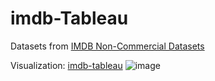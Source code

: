 # imdb-Tableau
Datasets from [IMDB Non-Commercial Datasets](https://developer.imdb.com/non-commercial-datasets/)

Visualization: [imdb-tableau](https://public.tableau.com/app/profile/hieu.dang5562/viz/imdb-tableau/Dashboard1_1)
![image](https://github.com/user-attachments/assets/12013c1d-0871-475c-9f7b-7bc190e668be)

